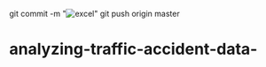 git commit -m "![excel](https://github.com/fatmamohsenmohamed/analyzing-traffic-accident-data-/assets/125199503/9cac4082-9588-4ed0-8915-e8e1db7979e6)"
git push origin master

# analyzing-traffic-accident-data-
